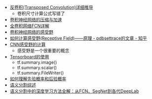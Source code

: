 - [反卷积(Transposed Convolution)详细推导](https://zhuanlan.zhihu.com/p/48501100)
  - 卷积尺寸计算公式写错了
- [卷积神经网络的压缩与加速](https://zhuanlan.zhihu.com/p/38473604)
- [全卷积网络FCN详解](https://zhuanlan.zhihu.com/p/30195134)
- [卷积神经网络的感受野](https://zhuanlan.zhihu.com/p/44106492)
- [如何计算感受野(Receptive Field)——原理 - pdbsettrace的文章 - 知乎](https://zhuanlan.zhihu.com/p/31004121)
- [CNN感受野的计算](https://zhuanlan.zhihu.com/p/35708466?utm_source=wechat_session&utm_medium=social&from=singlemessage)
  - 感受野是一个很重要的概念
- [Tensorboard的使用](https://blog.csdn.net/sinat_33761963/article/details/62433234)
  - tf.summary.image()
  - tf.summary.scalar()
  - tf.summary.FileWriter()
- [如何理解先验概率和后验概率](https://zhuanlan.zhihu.com/p/26464206)
- [语义分割综述](https://zhuanlan.zhihu.com/p/37618829)
- [语义分割中的深度学习方法全解：从FCN、SegNet到各代DeepLab](https://zhuanlan.zhihu.com/p/27794982)

